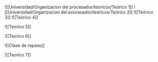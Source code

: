 ![[Universidad/Organizacion del procesador/teoricos/Teórico 1]]
![[Universidad/Organizacion del procesador/teoricos/Teórico 2]]
![[Teórico 3]]
![[Teórico 4]]

![[Teorico 5]]


![[Teorico 6]]















![[Clase de repaso]]

![[Teorico 7]]